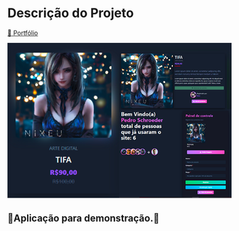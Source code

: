 # Descrição do Projeto

[🔗 Portfólio](https://mvp-portfolio-pas19.vercel.app/)

![](/mvp/public/img/products.png)

## 🚀Aplicação para demonstração.🚀

